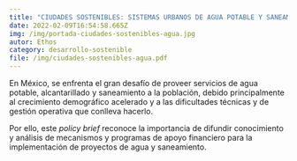 ```yaml
---
title: "CIUDADES SOSTENIBLES: SISTEMAS URBANOS DE AGUA POTABLE Y SANEAMIENTO"
date: 2022-02-09T16:54:58.665Z
img: /img/portada-ciudades-sostenibles-agua.jpg
autor: Ethos
category: desarrollo-sostenible
file: /img/ciudades-sostenibles-agua.pdf
---
```

<!--StartFragment-->

En México, se enfrenta el gran desafío de proveer servicios de agua potable, alcantarillado y saneamiento a la población, debido principalmente al crecimiento demográfico acelerado y a las dificultades técnicas y de gestión operativa que conlleva hacerlo.

Por ello, este *policy brief* reconoce la importancia de difundir conocimiento y análisis de mecanismos y programas de apoyo financiero para la implementación de proyectos de agua y saneamiento.

<!--EndFragment-->